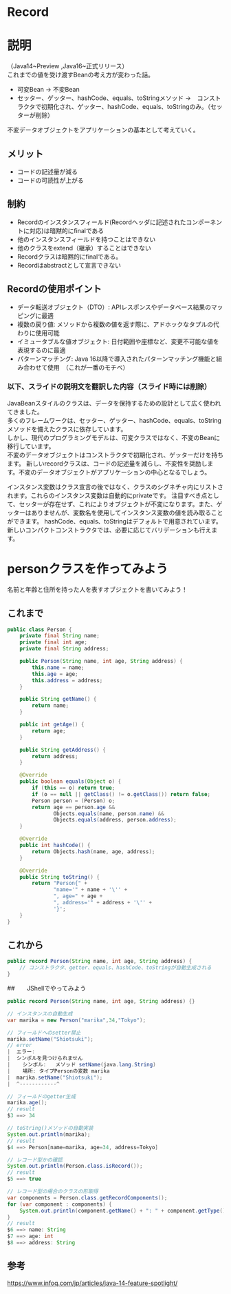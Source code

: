 # Record

# 説明
（Java14~Preview ,Java16~正式リリース）  
これまでの値を受け渡すBeanの考え方が変わった話。  
- 可変Bean → 不変Bean
- セッター、ゲッター、hashCode、equals、toStringメソッド →　コンストラクタで初期化され、ゲッター、hashCode、equals、toStringのみ。（セッターが削除）

不変データオブジェクトをアプリケーションの基本として考えていく。

## メリット
- コードの記述量が減る
- コードの可読性が上がる

## 制約
- Recordのインスタンスフィールド(Recordヘッダに記述されたコンポーネントに対応)は暗黙的にfinalである
- 他のインスタンスフィールドを持つことはできない
- 他のクラスをextend（継承）することはできない
- Recordクラスは暗黙的にfinalである。   
- Recordはabstractとして宣言できない

## Recordの使用ポイント
- データ転送オブジェクト（DTO）: APIレスポンスやデータベース結果のマッピングに最適
- 複数の戻り値: メソッドから複数の値を返す際に、アドホックなタプルの代わりに使用可能
- イミュータブルな値オブジェクト: 日付範囲や座標など、変更不可能な値を表現するのに最適
- パターンマッチング: Java 16以降で導入されたパターンマッチング機能と組み合わせて使用　（これが一番のモチベ）


### 以下、スライドの説明文を翻訳した内容（スライド時には削除）
JavaBeanスタイルのクラスは、データを保持するための設計として広く使われてきました。  
多くのフレームワークは、セッター、ゲッター、hashCode、equals、toStringメソッドを備えたクラスに依存しています。  
しかし、現代のプログラミングモデルは、可変クラスではなく、不変のBeanに移行しています。  
不変のデータオブジェクトはコンストラクタで初期化され、ゲッターだけを持ちます。
新しいrecordクラスは、コードの記述量を減らし、不変性を奨励します。不変のデータオブジェクトがアプリケーションの中心となるでしょう。

インスタンス変数はクラス宣言の後ではなく、クラスのシグネチャ内にリストされます。これらのインスタンス変数は自動的にprivateです。
注目すべき点として、セッターが存在せず、これによりオブジェクトが不変になります。また、ゲッターはありませんが、変数名を使用してインスタンス変数の値を読み取ることができます。
hashCode、equals、toStringはデフォルトで用意されています。新しいコンパクトコンストラクタでは、必要に応じてバリデーションも行えます。


# personクラスを作ってみよう
名前と年齢と住所を持った人を表すオブジェクトを書いてみよう！
## これまで

```java
public class Person {
    private final String name;
    private final int age;
    private final String address;

    public Person(String name, int age, String address) {
        this.name = name;
        this.age = age;
        this.address = address;
    }

    public String getName() {
        return name;
    }

    public int getAge() {
        return age;
    }

    public String getAddress() {
        return address;
    }

    @Override
    public boolean equals(Object o) {
        if (this == o) return true;
        if (o == null || getClass() != o.getClass()) return false;
        Person person = (Person) o;
        return age == person.age &&
               Objects.equals(name, person.name) &&
               Objects.equals(address, person.address);
    }

    @Override
    public int hashCode() {
        return Objects.hash(name, age, address);
    }

    @Override
    public String toString() {
        return "Person{" +
               "name='" + name + '\'' +
               ", age=" + age +
               ", address='" + address + '\'' +
               '}';
    }
}
```

## これから
```java
public record Person(String name, int age, String address) {
    // コンストラクタ、getter、equals、hashCode、toStringが自動生成される
}
```

##　　JShellでやってみよう
```java
public record Person(String name, int age, String address) {}
```
```java
// インスタンスの自動生成 
var marika = new Person("marika",34,"Tokyo");
```
```java
// フィールドへのsetter禁止
marika.setName("Shiotsuki");
// error
|  エラー:
|  シンボルを見つけられません
|    シンボル:   メソッド setName(java.lang.String)
|    場所: タイプPersonの変数 marika
|  marika.setName("Shiotsuki");
|  ^------------^
```
```java
// フィールドのgetter生成
marika.age();
// result
$3 ==> 34
```
```java
// toString()メソッドの自動実装
System.out.println(marika); 
// result
$4 ==> Person[name=marika, age=34, address=Tokyo]
```
```java
// レコード型かの確認
System.out.println(Person.class.isRecord()); 
// result
$5 ==> true
```
```java
// レコード型の場合のクラスの形取得
var components = Person.class.getRecordComponents();
for (var component : components) {
    System.out.println(component.getName() + ": " + component.getType().getSimpleName());
}
// result
$6 ==> name: String
$7 ==> age: int
$8 ==> address: String
```

## 参考
https://www.infoq.com/jp/articles/java-14-feature-spotlight/